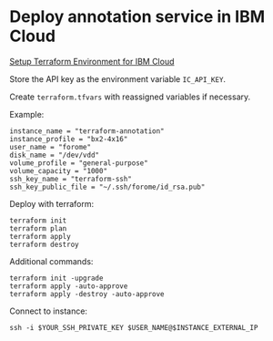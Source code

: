# Deploy annotation service in IBM Cloud

[Setup Terraform Environment for IBM Cloud](https://ibm.github.io/cloud-enterprise-examples/iac/setup-environment)

Store the API key as the environment variable `IC_API_KEY`.

Create `terraform.tfvars` with reassigned variables if necessary.

Example:
```
instance_name = "terraform-annotation"
instance_profile = "bx2-4x16"
user_name = "forome"
disk_name = "/dev/vdd"
volume_profile = "general-purpose"
volume_capacity = "1000"
ssh_key_name = "terraform-ssh"
ssh_key_public_file = "~/.ssh/forome/id_rsa.pub"
```

Deploy with terraform:
```
terraform init
terraform plan
terraform apply
terraform destroy
```

Additional commands:
```
terraform init -upgrade
terraform apply -auto-approve
terraform apply -destroy -auto-approve
```

Connect to instance:
```
ssh -i $YOUR_SSH_PRIVATE_KEY $USER_NAME@$INSTANCE_EXTERNAL_IP
```
